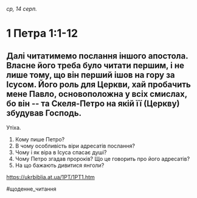 
_ср, 14 серп._

# 1 Петра 1:1-12

## Далі читатимемо послання іншого апостола. Власне його треба було читати першим, і не лише тому, що він перший ішов на гору за Ісусом. Його роль для Церкви, хай пробачить мене Павло, основоположна у всіх смислах, бо він -- та Скеля-Петро на якій її (Церкву) збудував Господь.
Утіха.
1. Кому пише Петро?
2. В чому особливість віри адресатів послання?
3. Чому і як віра в Ісуса спасає душі?
4. Чому Петро згадав пророків? Що це говорить про його адресатів?
5. На що бажають дивитися янголи?

https://ukrbiblia.at.ua/1PT/1PT1.htm 

#щоденне_читання
